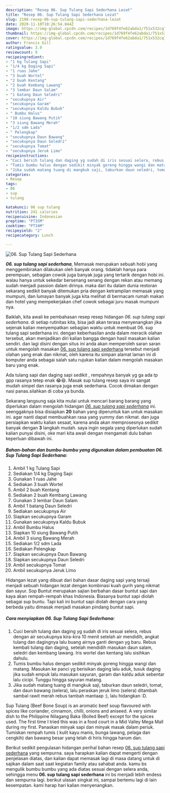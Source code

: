 ```yaml
---
description: "Resep 06. Sup Tulang Sapi Sederhana Lezat"
title: "Resep 06. Sup Tulang Sapi Sederhana Lezat"
slug: 2198-resep-06-sup-tulang-sapi-sederhana-lezat
date: 2020-11-10T10:26:54.844Z
image: https://img-global.cpcdn.com/recipes/1d769f4fe62abda1/751x532cq70/06-sup-tulang-sapi-sederhana-foto-resep-utama.jpg
thumbnail: https://img-global.cpcdn.com/recipes/1d769f4fe62abda1/751x532cq70/06-sup-tulang-sapi-sederhana-foto-resep-utama.jpg
cover: https://img-global.cpcdn.com/recipes/1d769f4fe62abda1/751x532cq70/06-sup-tulang-sapi-sederhana-foto-resep-utama.jpg
author: Francis Gill
ratingvalue: 3.9
reviewcount: 9
recipeingredient:
- "1 kg Tulang Sapi"
- "1/4 kg Daging Sapi"
- "1 ruas Jahe"
- "3 buah Wortel"
- "2 buah Kentang"
- "2 buah Kembang Lawang"
- "3 lembar Daun Salam"
- "1 batang Daun Seledri"
- "secukupnya Air"
- "secukupnya Garam"
- "secukupnya Kaldu Bubuk"
- " Bumbu Halus"
- "10 siung Bawang Putih"
- "3 siung Bawang Merah"
- "1/2 sdm Lada"
- " Pelengkap"
- "secukupnya Daun Bawang"
- "secukupnya Daun Seledri"
- "secukupnya Tomat"
- "secukupnya Jeruk Limo"
recipeinstructions:
- "Cuci bersih tulang dan daging yg sudah di iris sesuai selera, rebus dengan air secukupnya kira-kira 10 menit setelah air mendidih, angkat tulang dan dagingnya lalu buang airnya ganti dengan yg baru. Rebus kembali tulang dan daging, setelah mendidih masukan daun salam, seledri dan kembang lawang. Iris wortel dan kentang lalu sisihkan dahulu."
- "Tumis bumbu halus dengan sedikit minyak goreng hingga wangi dan matang. Masukan ke panci yg berisikan daging lalu aduk, tusuk daging jika sudah empuk lalu masukan sayuran, garam dan kaldu aduk sebentar lalu cicipi. Tunggu hingga sayuran matang."
- "Jika sudah matang tuang di mangkuk saji, taburkan daun seledri, tomat, dan daun bawang (selera), lalu peraskan jeruk limo (selera) ditambah sambal rawit merah rebus tambah mantaap :), lalu hidangkan :D."
categories:
- Resep
tags:
- 06
- sup
- tulang

katakunci: 06 sup tulang 
nutrition: 241 calories
recipecuisine: Indonesian
preptime: "PT35M"
cooktime: "PT34M"
recipeyield: "2"
recipecategory: Lunch

---
```



![06. Sup Tulang Sapi Sederhana](https://img-global.cpcdn.com/recipes/1d769f4fe62abda1/751x532cq70/06-sup-tulang-sapi-sederhana-foto-resep-utama.jpg)

<b><i>06. sup tulang sapi sederhana</i></b>, Memasak merupakan sebuah hobi yang menggembirakan dilakukan oleh banyak orang. tidaklah hanya para perempuan, sebagian cowok juga banyak juga yang tertarik dengan hobi ini. walau hanya untuk sekedar bersenang senang dengan rekan atau memang sudah menjadi passion dalam dirinya. maka dari itu dalam dunia restoran sekarang sedikit banyak ditemukan pria dengan ketrampilan memasak yang mumpuni, dan lumayan banyak juga kita melihat di bermacam rumah makan dan hotel yang mempekerjakan chef cowok sebagai juru masak mumpuni nya.

Baiklah, kita awali ke pembahasan resep resep hidangan <i>06. sup tulang sapi sederhana</i>. di setiap rutinitas kita, bisa jadi akan terasa menyenangkan jika sejenak kalian menyempatkan sebagian waktu untuk membuat 06. sup tulang sapi sederhana ini. dengan keberhasilan anda dalam meracik olahan tersebut, akan menjadikan diri kalian bangga dengan hasil masakan kalian sendiri. dan lagi disini dengan situs ini anda akan memperoleh saran saran untuk mengolah masakan <u>06. sup tulang sapi sederhana</u> tersebut menjadi olahan yang enak dan nikmat, oleh karena itu simpan alamat laman ini di komputer anda sebagai salah satu rujukan kalian dalam mengolah masakan baru yang enak.

Ada tulang sapi dan daging sapi sedikit , rempahnya banyak yg ga ada tp gpp rasanya tetep enak 😂😆. Masak sup tulang resep saya ini sangat mudah simpel dan rasanya juga enak sederhana. Cocok dimakan dengan nasi panas.silahkan di coba ya bunda.


Sekarang langsung saja kita mulai untuk mencari barang barang yang diperlukan dalam mengolah hidangan <u><i>06. sup tulang sapi sederhana</i></u> ini. seenggaknya bisa disiapkan <b>20</b> bahan yang diperuntuk kan untuk masakan ini. agar nanti dapat membuahkan rasa yang yummy dan nikmat. dan juga persiapkan waktu kalian sesaat, karena anda akan memprosesnya sedikit banyak dengan <b>3</b> langkah mudah. saya ingin segala yang diperlukan sudah kalian punyai disini, oke mari kita awali dengan mengamati dulu bahan keperluan dibawah ini.

<!--inarticleads1-->

##### Bahan-bahan dan bumbu-bumbu yang digunakan dalam pembuatan 06. Sup Tulang Sapi Sederhana:

1. Ambil 1 kg Tulang Sapi
1. Sediakan 1/4 kg Daging Sapi
1. Gunakan 1 ruas Jahe
1. Sediakan 3 buah Wortel
1. Ambil 2 buah Kentang
1. Sediakan 2 buah Kembang Lawang
1. Gunakan 3 lembar Daun Salam
1. Ambil 1 batang Daun Seledri
1. Sediakan secukupnya Air
1. Siapkan secukupnya Garam
1. Gunakan secukupnya Kaldu Bubuk
1. Ambil  Bumbu Halus
1. Siapkan 10 siung Bawang Putih
1. Ambil 3 siung Bawang Merah
1. Sediakan 1/2 sdm Lada
1. Sediakan  Pelengkap
1. Siapkan secukupnya Daun Bawang
1. Siapkan secukupnya Daun Seledri
1. Ambil secukupnya Tomat
1. Ambil secukupnya Jeruk Limo


Hidangan lezat yang dibuat dari bahan dasar daging sapi yang tersaji menjadi sebuah hidangan lezat dengan kombinasi kuah gurih yang nikmat dan sayur. Sop Buntut merupakan sajian berbahan dasar buntut sapi dan kaya akan rempah-rempah khas Indonesia. Biasanya buntut sapi diolah sebagai sup buntu. Tapi kali ini buntut sapi diolah dengan cara yang berbeda yaitu dimasak menjadi masakan pindang buntut sapi. 

<!--inarticleads2-->

##### Cara menyiapkan 06. Sup Tulang Sapi Sederhana:

1. Cuci bersih tulang dan daging yg sudah di iris sesuai selera, rebus dengan air secukupnya kira-kira 10 menit setelah air mendidih, angkat tulang dan dagingnya lalu buang airnya ganti dengan yg baru. Rebus kembali tulang dan daging, setelah mendidih masukan daun salam, seledri dan kembang lawang. Iris wortel dan kentang lalu sisihkan dahulu.
1. Tumis bumbu halus dengan sedikit minyak goreng hingga wangi dan matang. Masukan ke panci yg berisikan daging lalu aduk, tusuk daging jika sudah empuk lalu masukan sayuran, garam dan kaldu aduk sebentar lalu cicipi. Tunggu hingga sayuran matang.
1. Jika sudah matang tuang di mangkuk saji, taburkan daun seledri, tomat, dan daun bawang (selera), lalu peraskan jeruk limo (selera) ditambah sambal rawit merah rebus tambah mantaap :), lalu hidangkan :D.


Sup Tulang (Beef Bone Soup) is an aromatic beef soup flavoured with spices like coriander, cinnamon, chilli, onions and aniseed. A very similar dish to the Philippine Nilagang Baka (Boiled Beef) except for the spices used. The first time I tried this was in a food court in a Mid Valley Mega Mall during my first. Panaskan minyak sapi dan minyak masak dalam periuk. Tumiskan rempah tumis ( kulit kayu manis, bunga lawang, pelaga dan cengkih) dan bawang besar yang telah di hiris hingga harum dan. 

Berikut sedikit pengulasan hidangan perihal bahan resep <u>06. sup tulang sapi sederhana</u> yang sempurna. saya harapkan kalian dapat mengerti dengan penjelasan diatas, dan kalian dapat memasak lagi di masa datang untuk di sajikan dalam saat saat kegiatan family atau sahabat anda. kamu bs mengulik bumbu bumbu yang ada diatas sesuai dengan selera anda, sehingga menu <b>06. sup tulang sapi sederhana</b> ini bs menjadi lebih endess dan sempurna lagi. berikut ulasan singkat ini, sampai bertemu lagi di lain kesempatan. kami harap hari kalian menyenangkan.
